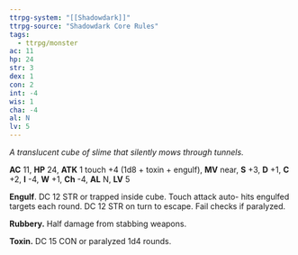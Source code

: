 ```yaml
---
ttrpg-system: "[[Shadowdark]]"
ttrpg-source: "Shadowdark Core Rules"
tags:
  - ttrpg/monster
ac: 11
hp: 24
str: 3
dex: 1
con: 2
int: -4
wis: 1
cha: -4
al: N
lv: 5
---
```


_A translucent cube of slime that silently mows through tunnels._

**AC** 11, **HP** 24, **ATK** 1 touch +4 (1d8 + toxin + engulf), **MV** near, **S** +3, **D** +1, **C** +2, **I** -4, **W** +1, **Ch** -4, **AL** N, **LV** 5

**Engulf**. DC 12 STR or trapped inside cube. Touch attack auto- hits engulfed targets each round. DC 12 STR on turn to escape. Fail checks if paralyzed. 

**Rubbery.** Half damage from stabbing weapons. 

**Toxin.** DC 15 CON or paralyzed 1d4 rounds.

